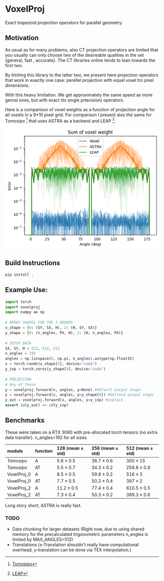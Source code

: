 # VoxelProj

Exact trapezoid projection operators for parallel geometry.

## Motivation

As usual as for many problems, also CT projection operators are limited that you usually can only choose two of the desireable qualities in the set {general, fast , accurate}. The CT libraries online tends to lean towards the first two.

By limiting this library to the latter two, we present here projection operators that work in exactly one case: perellel projection with equal voxel tro pixel dimensions.

With this heavy limitation. We get approximately the same speed as more genral ones, but with exact (to single prtecision) operators.

Here is a comparison of voxel weights as a function of projection angle for all vozels in a 9\*10 pixel grid. For comparison I present also the same for Tomosipo [^1] that uses ASTRA as a backend and LEAP [^2].

![Woxel weights](Examples/Voxel_weight.png)

## Build Instructions

```bash
pip install .
```

## Example Use:

```python
import torch
import voxelproj
import numpy as np

# ARRAY SHAPES FOR THE 2 ORDERS
x_shape = {0: (SY, SX, H), 2: (H, SY, SX)}
y_shape = {0: (n_angles, PX, H), 2: (H, n_angles, PX)}

# SETUP DATA
SX, SY, H = 512, 512, 512
n_angles = 192
angles = np.linspace(0, np.pi, n_angles).astype(np.float32)
x = torch.randn(x_shape[0], device="cuda")
y_inp = torch.zeros(y_shape[0], device="cuda")

# PREJECTION
# Any of these
y = voxelproj.forward(x, angles, y=None) #default output shape
y = voxelproj.forward(x, angles, y=y_shape[0]) #defined output shape
y_out = voxelproj.forward(x, angles, y=y_inp) #inplace
assert id(y_out) == id(y_inp)
```

## Benchmarks

These were taken on a RTX 3060 with pre-allocated torch tensors (no extra data transfer). n_angles=192 for all sizes.

| module      | function | 128 (mean ± std) | 256 (mean ± std) | 512 (mean ± std) |
| :---------- | :------- | :--------------- | :--------------- | :--------------- |
| Tomosipo    | A        | 5.6 ± 0.5        | 36.7 ± 0.6       | 300 ± 15         |
| Tomosipo    | AT       | 5.5 ± 0.7        | 34.3 ± 0.2       | 258.8 ± 0.8      |
| VoxelProj_0 | A        | 8.5 ± 0.5        | 59.8 ± 0.2       | 516 ± 3          |
| VoxelProj_0 | AT       | 7.7 ± 0.5        | 50.3 ± 0.4       | 397 ± 2          |
| VoxelProj_2 | A        | 11.2 ± 0.5       | 77.4 ± 0.4       | 610.5 ± 0.5      |
| VoxelProj_2 | AT       | 7.3 ± 0.4        | 50.3 ± 0.2       | 389.3 ± 0.6      |

Long story short, ASTRA is really fast.

### TODO

- Data chunking for larger datasets (Right now, due to using shared memory for the precalculated trigonometric parameters n_angles is limited by MAX_ANGLES=512)
- Translations (x-Translation shouldn't really have computational overhead, y-translation can be done via TEX interpolation.)

[^1]: [Tomosipo](https://github.com/ahendriksen/tomosipo)
[^2]: [LEAP](https://github.com/LLNL/leap)
